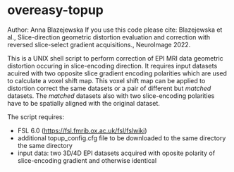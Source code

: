 # overeasy-topup
Author: Anna Blazejewska
If you use this code please cite:
Blazejewska et al., Slice-direction geometric distortion evaluation and correction with reversed slice-select gradient acquisitions., NeuroImage 2022.

This is a UNIX shell script to perform correction of EPI MRI data geometric distortion occuring in slice-encoding direction.
It requires input datasets acuired with two opposite slice gradient encoding polarities which are used to calculate a voxel shift map.
This voxel shift map can be applied to distortion correct the same datasets or a pair of different but *matched* datasets.
The *matched* datasets also with two slice-encoding polarities have to be spatially aligned with the original dataset.

The script requires:
- FSL 6.0 (https://fsl.fmrib.ox.ac.uk/fsl/fslwiki)
- additional topup_config.cfg file to be downloaded to the same directory the same directory
- input data: two 3D/4D EPI datasets acquired with oposite polarity of slice-encoding gradient and otherwise identical
